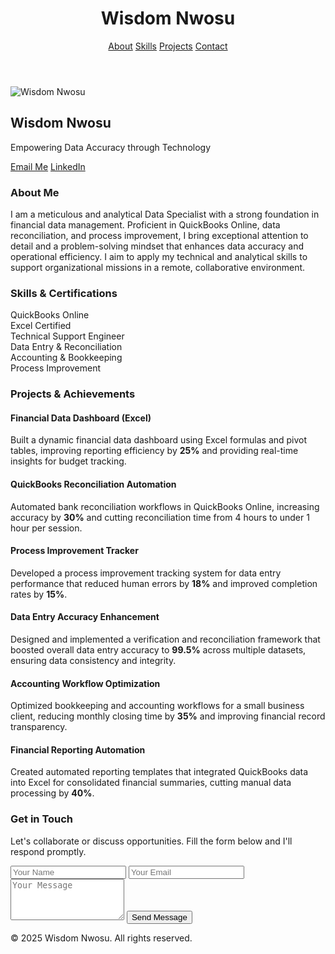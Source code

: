 <html lang="en">
<head>
  <meta charset="UTF-8" />
  <meta name="viewport" content="width=device-width, initial-scale=1.0" />
 <link href="https://cdn.jsdelivr.net/npm/tailwindcss@2.2.19/dist/tailwind.min.css" rel="stylesheet">
</head>
<body class="bg-gray-50 text-gray-800">
  <header class="bg-white shadow-md sticky top-0 z-10">
    <div class="max-w-5xl mx-auto px-6 py-4 flex items-center justify-between">
      <h1 class="text-2xl font-bold text-blue-700">Wisdom Nwosu</h1>
      <nav class="space-x-6 text-gray-600 font-medium">
        <a href="#about" class="hover:text-blue-700">About</a>
        <a href="#skills" class="hover:text-blue-700">Skills</a>
        <a href="#projects" class="hover:text-blue-700">Projects</a>
        <a href="#contact" class="hover:text-blue-700">Contact</a>
      </nav>
    </div>
  </header>

  <section id="hero" class="bg-blue-700 text-white py-20">
    <div class="max-w-4xl mx-auto flex flex-col items-center text-center px-4">
      <img src="WhatsApp%20Image%202023-12-03%20at%2018.28.49_204bb899.jpg" alt="Wisdom Nwosu" class="w-40 h-40 rounded-full shadow-lg border-4 border-white mb-6 object-cover">
      <h2 class="text-4xl font-bold mb-2">Wisdom Nwosu</h2>
      <p class="text-xl">Empowering Data Accuracy through Technology</p>
      <div class="mt-4 flex space-x-4">
        <a href="mailto:wisdomchinwosu@gmail.com" class="bg-white text-blue-700 px-4 py-2 rounded-lg font-semibold hover:bg-gray-100">Email Me</a>
        <a href="https://www.linkedin.com/in/wisdom-nwosu" target="_blank" class="bg-blue-900 text-white px-4 py-2 rounded-lg font-semibold hover:bg-blue-800">LinkedIn</a>
      </div>
    </div>
  </section>

  <section id="about" class="max-w-5xl mx-auto py-16 px-6">
    <h3 class="text-3xl font-bold text-blue-700 mb-4">About Me</h3>
    <p class="text-lg leading-relaxed">I am a meticulous and analytical Data Specialist with a strong foundation in financial data management. Proficient in QuickBooks Online, data reconciliation, and process improvement, I bring exceptional attention to detail and a problem-solving mindset that enhances data accuracy and operational efficiency. I aim to apply my technical and analytical skills to support organizational missions in a remote, collaborative environment.</p>
  </section>

  <section id="skills" class="bg-gray-100 py-16">
    <div class="max-w-5xl mx-auto px-6">
      <h3 class="text-3xl font-bold text-blue-700 mb-6">Skills & Certifications</h3>
      <div class="grid grid-cols-2 md:grid-cols-3 gap-6 text-center">
        <div class="bg-white p-4 rounded-lg shadow">QuickBooks Online</div>
        <div class="bg-white p-4 rounded-lg shadow">Excel Certified</div>
        <div class="bg-white p-4 rounded-lg shadow">Technical Support Engineer</div>
        <div class="bg-white p-4 rounded-lg shadow">Data Entry & Reconciliation</div>
        <div class="bg-white p-4 rounded-lg shadow">Accounting & Bookkeeping</div>
        <div class="bg-white p-4 rounded-lg shadow">Process Improvement</div>
      </div>
    </div>
  </section>

  <section id="projects" class="max-w-5xl mx-auto py-16 px-6">
    <h3 class="text-3xl font-bold text-blue-700 mb-6">Projects & Achievements</h3>
    <div class="grid md:grid-cols-3 gap-6">
      <div class="bg-white shadow-lg rounded-lg p-6">
        <h4 class="text-xl font-semibold mb-2">Financial Data Dashboard (Excel)</h4>
        <p class="text-gray-600">Built a dynamic financial data dashboard using Excel formulas and pivot tables, improving reporting efficiency by <strong>25%</strong> and providing real-time insights for budget tracking.</p>
      </div>
      <div class="bg-white shadow-lg rounded-lg p-6">
        <h4 class="text-xl font-semibold mb-2">QuickBooks Reconciliation Automation</h4>
        <p class="text-gray-600">Automated bank reconciliation workflows in QuickBooks Online, increasing accuracy by <strong>30%</strong> and cutting reconciliation time from 4 hours to under 1 hour per session.</p>
      </div>
      <div class="bg-white shadow-lg rounded-lg p-6">
        <h4 class="text-xl font-semibold mb-2">Process Improvement Tracker</h4>
        <p class="text-gray-600">Developed a process improvement tracking system for data entry performance that reduced human errors by <strong>18%</strong> and improved completion rates by <strong>15%</strong>.</p>
      </div>
      <div class="bg-white shadow-lg rounded-lg p-6">
        <h4 class="text-xl font-semibold mb-2">Data Entry Accuracy Enhancement</h4>
        <p class="text-gray-600">Designed and implemented a verification and reconciliation framework that boosted overall data entry accuracy to <strong>99.5%</strong> across multiple datasets, ensuring data consistency and integrity.</p>
      </div>
      <div class="bg-white shadow-lg rounded-lg p-6">
        <h4 class="text-xl font-semibold mb-2">Accounting Workflow Optimization</h4>
        <p class="text-gray-600">Optimized bookkeeping and accounting workflows for a small business client, reducing monthly closing time by <strong>35%</strong> and improving financial record transparency.</p>
      </div>
      <div class="bg-white shadow-lg rounded-lg p-6">
        <h4 class="text-xl font-semibold mb-2">Financial Reporting Automation</h4>
        <p class="text-gray-600">Created automated reporting templates that integrated QuickBooks data into Excel for consolidated financial summaries, cutting manual data processing by <strong>40%</strong>.</p>
      </div>
    </div>
  </section>

  <section id="contact" class="bg-blue-700 text-white py-16">
    <div class="max-w-4xl mx-auto px-6 text-center">
      <h3 class="text-3xl font-bold mb-4">Get in Touch</h3>
      <p class="mb-6">Let's collaborate or discuss opportunities. Fill the form below and I'll respond promptly.</p>
      <form action="https://formspree.io/f/mwpeqwgo" method="POST" class="max-w-md mx-auto space-y-4">
        <input type="text" name="name" placeholder="Your Name" required class="w-full p-3 rounded text-gray-800">
        <input type="email" name="email" placeholder="Your Email" required class="w-full p-3 rounded text-gray-800">
        <textarea name="message" placeholder="Your Message" rows="4" required class="w-full p-3 rounded text-gray-800"></textarea>
        <button type="submit" class="bg-white text-blue-700 font-semibold px-6 py-2 rounded-lg hover:bg-gray-200">Send Message</button>
      </form>
    </div>
  </section>

  <footer class="text-center py-6 text-gray-600 text-sm bg-white">
    &copy; 2025 Wisdom Nwosu. All rights reserved.
  </footer>
</body>
</html>
